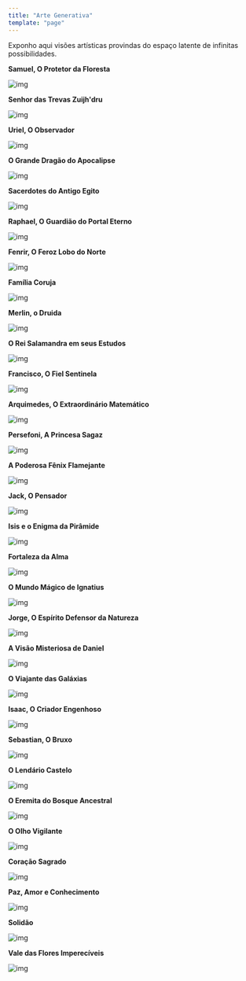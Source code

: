 ```yaml
---
title: "Arte Generativa"
template: "page"
---
```


Exponho aqui visões artísticas provindas do espaço latente de infinitas possibilidades.

<b>Samuel, O Protetor da Floresta</b>

![img](https://raw.githubusercontent.com/the-akira/akirablog/master/static/aiart/bird.jpeg)

<b>Senhor das Trevas Zuijh'dru</b>

![img](https://raw.githubusercontent.com/the-akira/akirablog/master/static/aiart/beast.jpeg)

<b>Uriel, O Observador</b>

![img](https://raw.githubusercontent.com/the-akira/akirablog/master/static/aiart/cat.jpeg)

<b>O Grande Dragão do Apocalipse</b>

![img](https://raw.githubusercontent.com/the-akira/akirablog/master/static/aiart/dragon.jpeg)

<b>Sacerdotes do Antigo Egito</b>

![img](https://raw.githubusercontent.com/the-akira/akirablog/master/static/aiart/egypt.jpeg)

<b>Raphael, O Guardião do Portal Eterno</b>

![img](https://raw.githubusercontent.com/the-akira/akirablog/master/static/aiart/portal.jpeg)

<b>Fenrir, O Feroz Lobo do Norte</b>

![img](https://raw.githubusercontent.com/the-akira/akirablog/master/static/aiart/fenrir.jpeg)

<b>Família Coruja</b>

![img](https://raw.githubusercontent.com/the-akira/akirablog/master/static/aiart/forest.jpeg)

<b>Merlin, o Druida</b>

![img](https://raw.githubusercontent.com/the-akira/akirablog/master/static/aiart/merlin.jpeg)

<b>O Rei Salamandra em seus Estudos</b>

![img](https://raw.githubusercontent.com/the-akira/akirablog/master/static/aiart/king.jpeg)

<b>Francisco, O Fiel Sentinela</b>

![img](https://raw.githubusercontent.com/the-akira/akirablog/master/static/aiart/eagle.jpeg)

<b>Arquimedes, O Extraordinário Matemático</b>

![img](https://raw.githubusercontent.com/the-akira/akirablog/master/static/aiart/mathematician.jpeg)

<b>Persefoni, A Princesa Sagaz</b>

![img](https://raw.githubusercontent.com/the-akira/akirablog/master/static/aiart/persefoni.jpeg)

<b>A Poderosa Fênix Flamejante</b>

![img](https://raw.githubusercontent.com/the-akira/akirablog/master/static/aiart/phoenix.jpeg)

<b>Jack, O Pensador</b>

![img](https://raw.githubusercontent.com/the-akira/akirablog/master/static/aiart/rabbit.jpeg)

<b>Isis e o Enigma da Pirâmide</b>

![img](https://raw.githubusercontent.com/the-akira/akirablog/master/static/aiart/isis.jpeg)

<b>Fortaleza da Alma</b>

![img](https://raw.githubusercontent.com/the-akira/akirablog/master/static/aiart/keep.jpeg)

<b>O Mundo Mágico de Ignatius</b>

![img](https://raw.githubusercontent.com/the-akira/akirablog/master/static/aiart/skeleton.jpeg)

<b>Jorge, O Espírito Defensor da Natureza</b>

![img](https://raw.githubusercontent.com/the-akira/akirablog/master/static/aiart/spirit.jpeg)

<b>A Visão Misteriosa de Daniel</b>

![img](https://raw.githubusercontent.com/the-akira/akirablog/master/static/aiart/swan.jpeg)

<b>O Viajante das Galáxias</b>

![img](https://raw.githubusercontent.com/the-akira/akirablog/master/static/aiart/traveler.jpeg)

<b>Isaac, O Criador Engenhoso</b>

![img](https://raw.githubusercontent.com/the-akira/akirablog/master/static/aiart/unicorn.jpeg)

<b>Sebastian, O Bruxo</b>

![img](https://raw.githubusercontent.com/the-akira/akirablog/master/static/aiart/wizard.jpeg)

<b>O Lendário Castelo</b>

![img](https://raw.githubusercontent.com/the-akira/akirablog/master/static/aiart/castle.jpeg)

<b>O Eremita do Bosque Ancestral</b>

![img](https://raw.githubusercontent.com/the-akira/akirablog/master/static/aiart/dungeon.jpeg)

<b>O Olho Vigilante</b>

![img](https://raw.githubusercontent.com/the-akira/akirablog/master/static/aiart/eye.jpeg)

<b>Coração Sagrado</b>

![img](https://raw.githubusercontent.com/the-akira/akirablog/master/static/aiart/heart.jpeg)

<b>Paz, Amor e Conhecimento</b>

![img](https://raw.githubusercontent.com/the-akira/akirablog/master/static/aiart/knowledge.jpeg)

<b>Solidão</b>

![img](https://raw.githubusercontent.com/the-akira/akirablog/master/static/aiart/loneliness.jpeg)

<b>Vale das Flores Imperecíveis</b>

![img](https://raw.githubusercontent.com/the-akira/akirablog/master/static/aiart/valley.jpeg)
